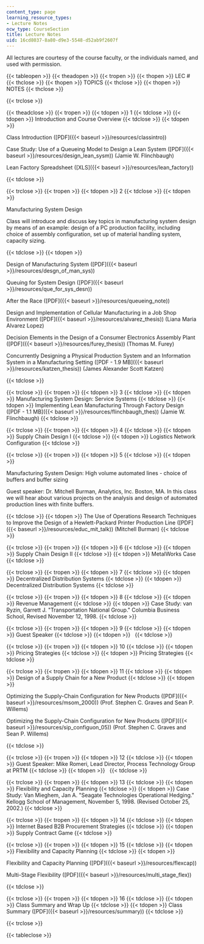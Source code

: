 ```yaml
---
content_type: page
learning_resource_types:
- Lecture Notes
ocw_type: CourseSection
title: Lecture Notes
uid: 16cd8037-8a80-d9e3-5548-d52ab9f2607f
---
```


All lectures are courtesy of the course faculty, or the individuals named, and used with permission.

{{< tableopen >}}
{{< theadopen >}}
{{< tropen >}}
{{< thopen >}}
LEC #
{{< thclose >}}
{{< thopen >}}
TOPICS
{{< thclose >}}
{{< thopen >}}
NOTES
{{< thclose >}}

{{< trclose >}}

{{< theadclose >}}
{{< tropen >}}
{{< tdopen >}}
1
{{< tdclose >}}
{{< tdopen >}}
Introduction and Course Overview
{{< tdclose >}}
{{< tdopen >}}


Class Introduction ([PDF]({{< baseurl >}}/resources/classintro))

Case Study: Use of a Queueing Model to Design a Lean System ([PDF]({{< baseurl >}}/resources/design_lean_sysm)) (Jamie W. Flinchbaugh)

Lean Factory Spreadsheet ([XLS]({{< baseurl >}}/resources/lean_factory))


{{< tdclose >}}

{{< trclose >}}
{{< tropen >}}
{{< tdopen >}}
2
{{< tdclose >}}
{{< tdopen >}}


Manufacturing System Design

Class will introduce and discuss key topics in manufacturing system design by means of an example: design of a PC production facility, including choice of assembly configuration, set up of material handling system, capacity sizing.


{{< tdclose >}}
{{< tdopen >}}


Design of Manufacturing System ([PDF]({{< baseurl >}}/resources/desgn_of_man_sys))

Queuing for System Design ([PDF]({{< baseurl >}}/resources/que_for_sys_desn))

After the Race ([PDF]({{< baseurl >}}/resources/queueing_note))

Design and Implementation of Cellular Manufacturing in a Job Shop Environment ([PDF]({{< baseurl >}}/resources/alvarez_thesis)) (Liana Maria Alvarez Lopez)

Decision Elements in the Design of a Consumer Electronics Assembly Plant ([PDF]({{< baseurl >}}/resources/furey_thesis)) (Thomas M. Furey)

Concurrently Designing a Physical Production System and an Information System in a Manufacturing Setting ([PDF - 1.9 MB]({{< baseurl >}}/resources/katzen_thesis)) (James Alexander Scott Katzen)


{{< tdclose >}}

{{< trclose >}}
{{< tropen >}}
{{< tdopen >}}
3
{{< tdclose >}}
{{< tdopen >}}
Manufacturing System Design: Service Systems
{{< tdclose >}}
{{< tdopen >}}
Implementing Lean Manufacturing Through Factory Design ([PDF - 1.1 MB]({{< baseurl >}}/resources/flinchbaugh_thes)) (Jamie W. Flinchbaugh)
{{< tdclose >}}

{{< trclose >}}
{{< tropen >}}
{{< tdopen >}}
4
{{< tdclose >}}
{{< tdopen >}}
Supply Chain Design I
{{< tdclose >}}
{{< tdopen >}}
Logistics Network Configuration
{{< tdclose >}}

{{< trclose >}}
{{< tropen >}}
{{< tdopen >}}
5
{{< tdclose >}}
{{< tdopen >}}


Manufacturing System Design: High volume automated lines - choice of buffers and buffer sizing

Guest speaker: Dr. Mitchell Burman, Analytics, Inc. Boston, MA. In this class we will hear about various projects on the analysis and design of automated production lines with finite buffers.


{{< tdclose >}}
{{< tdopen >}}
The Use of Operations Research Techniques to Improve the Design of a Hewlett-Packard Printer Production Line ([PDF]({{< baseurl >}}/resources/educ_mit_talk)) (Mitchell Burman)
{{< tdclose >}}

{{< trclose >}}
{{< tropen >}}
{{< tdopen >}}
6
{{< tdclose >}}
{{< tdopen >}}
Supply Chain Design II
{{< tdclose >}}
{{< tdopen >}}
MetalWorks Case
{{< tdclose >}}

{{< trclose >}}
{{< tropen >}}
{{< tdopen >}}
7
{{< tdclose >}}
{{< tdopen >}}
Decentralized Distribution Systems
{{< tdclose >}}
{{< tdopen >}}
Decentralized Distribution Systems
{{< tdclose >}}

{{< trclose >}}
{{< tropen >}}
{{< tdopen >}}
8
{{< tdclose >}}
{{< tdopen >}}
Revenue Management
{{< tdclose >}}
{{< tdopen >}}
Case Study: van Ryzin, Garrett J. "Transportation National Group." Columbia Business School, Revised November 12, 1998.
{{< tdclose >}}

{{< trclose >}}
{{< tropen >}}
{{< tdopen >}}
9
{{< tdclose >}}
{{< tdopen >}}
Guest Speaker
{{< tdclose >}}
{{< tdopen >}}
 
{{< tdclose >}}

{{< trclose >}}
{{< tropen >}}
{{< tdopen >}}
10
{{< tdclose >}}
{{< tdopen >}}
Pricing Strategies
{{< tdclose >}}
{{< tdopen >}}
Pricing Strategies
{{< tdclose >}}

{{< trclose >}}
{{< tropen >}}
{{< tdopen >}}
11
{{< tdclose >}}
{{< tdopen >}}
Design of a Supply Chain for a New Product
{{< tdclose >}}
{{< tdopen >}}


Optimizing the Supply-Chain Configuration for New Products ([PDF]({{< baseurl >}}/resources/msom_2000)) (Prof. Stephen C. Graves and Sean P. Willems)

Optimizing the Supply-Chain Configuration for New Products ([PDF]({{< baseurl >}}/resources/sip_configuon_05)) (Prof. Stephen C. Graves and Sean P. Willems)


{{< tdclose >}}

{{< trclose >}}
{{< tropen >}}
{{< tdopen >}}
12
{{< tdclose >}}
{{< tdopen >}}
Guest Speaker: Mike Romeri, Lead Director, Process Technology Group at PRTM
{{< tdclose >}}
{{< tdopen >}}
 
{{< tdclose >}}

{{< trclose >}}
{{< tropen >}}
{{< tdopen >}}
13
{{< tdclose >}}
{{< tdopen >}}
Flexibility and Capacity Planning
{{< tdclose >}}
{{< tdopen >}}
Case Study: Van Mieghem, Jan A. "Seagate Technologies Operational Hedging." Kellogg School of Management, November 5, 1998. (Revised October 25, 2002.)
{{< tdclose >}}

{{< trclose >}}
{{< tropen >}}
{{< tdopen >}}
14
{{< tdclose >}}
{{< tdopen >}}
Internet Based B2B Procurement Strategies
{{< tdclose >}}
{{< tdopen >}}
Supply Contract Game
{{< tdclose >}}

{{< trclose >}}
{{< tropen >}}
{{< tdopen >}}
15
{{< tdclose >}}
{{< tdopen >}}
Flexibility and Capacity Planning
{{< tdclose >}}
{{< tdopen >}}


Flexibility and Capacity Planning ([PDF]({{< baseurl >}}/resources/flexcap))

Multi-Stage Flexibility ([PDF]({{< baseurl >}}/resources/multi_stage_flex))


{{< tdclose >}}

{{< trclose >}}
{{< tropen >}}
{{< tdopen >}}
16
{{< tdclose >}}
{{< tdopen >}}
Class Summary and Wrap Up
{{< tdclose >}}
{{< tdopen >}}
Class Summary ([PDF]({{< baseurl >}}/resources/summary))
{{< tdclose >}}

{{< trclose >}}

{{< tableclose >}}